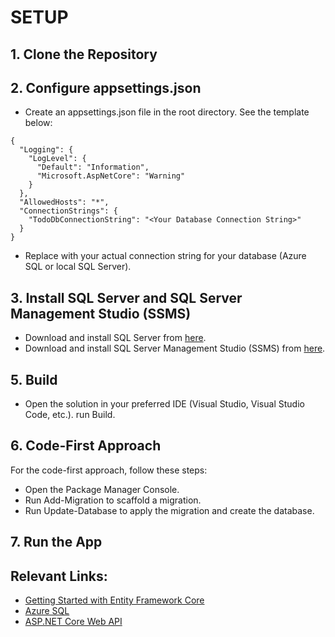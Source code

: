 # SETUP

## 1. Clone the Repository
## 2. Configure appsettings.json

  - Create an appsettings.json file in the root directory. See the template below:

```
{
  "Logging": {
    "LogLevel": {
      "Default": "Information",
      "Microsoft.AspNetCore": "Warning"
    }
  },
  "AllowedHosts": "*",
  "ConnectionStrings": {
    "TodoDbConnectionString": "<Your Database Connection String>"
  }
}
```
- Replace <Your Database Connection String> with your actual connection string for your database (Azure SQL or local SQL Server).

## 3. Install SQL Server and SQL Server Management Studio (SSMS)

   - Download and install SQL Server from [here](https://www.microsoft.com/en-us/sql-server/sql-server-downloads).
   - Download and install SQL Server Management Studio (SSMS) from [here](https://learn.microsoft.com/en-us/sql/ssms/download-sql-server-management-studio-ssms?view=sql-server-ver16).


## 5. Build
- Open the solution in your preferred IDE (Visual Studio, Visual Studio Code, etc.).
run Build.

## 6. Code-First Approach
 For the code-first approach, follow these steps:

- Open the Package Manager Console.
- Run Add-Migration <MigrationName> to scaffold a migration.
- Run Update-Database to apply the migration and create the database.

## 7. Run the App

## Relevant Links: 
- [Getting Started with Entity Framework Core](https://learn.microsoft.com/en-us/ef/core/get-started/overview/first-app?tabs=netcore-cli)
- [Azure SQL](https://learn.microsoft.com/en-us/azure/azure-sql/database/sql-database-paas-overview?view=azuresql)
- [ASP.NET Core Web API](https://learn.microsoft.com/en-us/aspnet/core/tutorials/first-web-api?view=aspnetcore-8.0&tabs=visual-studio)

